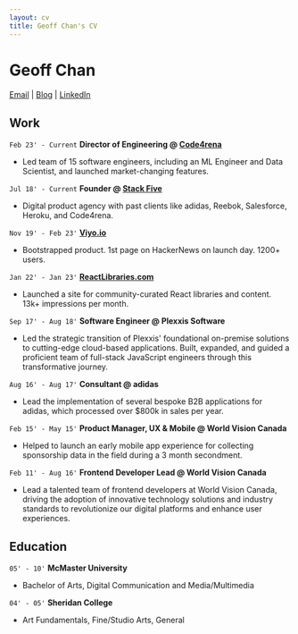 ```yaml
---
layout: cv
title: Geoff Chan's CV
---
```

# Geoff Chan

<div id="webaddress">
<a href="geoff@stackfive.io">Email</a>
| <a href="http://geoffreychan.com">Blog</a>
| <a href="https://www.linkedin.com/in/geoffchan23/">LinkedIn</a>
</div>

## Work

`Feb 23' - Current`
__Director of Engineering @ [Code4rena](https://code4rena.com/)__
- Led team of 15 software engineers, including an ML Engineer and Data Scientist, and launched market-changing features.

`Jul 18' - Current`
__Founder @ [Stack Five](https://stackfive.io/)__
- Digital product agency with past clients like adidas, Reebok, Salesforce, Heroku, and Code4rena.

`Nov 19' - Feb 23'`
__[Viyo.io](https://viyo.io/)__
- Bootstrapped product. 1st page on HackerNews on launch day. 1200+ users.

`Jan 22' - Jan 23'`
__[ReactLibraries.com](https://reactlibraries.com/)__
- Launched a site for community-curated React libraries and content. 13k+ impressions per month.

`Sep 17' - Aug 18'`
__Software Engineer @ Plexxis Software__
- Led the strategic transition of Plexxis' foundational on-premise solutions to cutting-edge cloud-based applications. Built, expanded, and guided a proficient team of full-stack JavaScript engineers through this transformative journey.

`Aug 16' - Aug 17'`
__Consultant @ adidas__
- Lead the implementation of several bespoke B2B applications for adidas, which processed over $800k in sales per year.

`Feb 15' - May 15'`
__Product Manager, UX & Mobile @ World Vision Canada__
- Helped to launch an early mobile app experience for collecting sponsorship data in the field during a 3 month secondment.

`Feb 11' - Aug 16'`
__Frontend Developer Lead @ World Vision Canada__
- Lead a talented team of frontend developers at World Vision Canada, driving the adoption of innovative technology solutions and industry standards to revolutionize our digital platforms and enhance user experiences.

## Education

`05' - 10'`
__McMaster University__
- Bachelor of Arts, Digital Communication and Media/Multimedia

`04' - 05'`
__Sheridan College__
- Art Fundamentals, Fine/Studio Arts, General

<!-- ### Footer

Last updated: May 2024 -->


